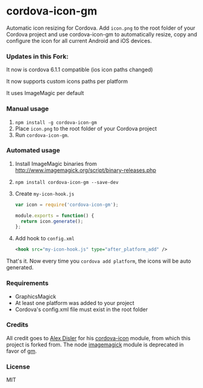 # cordova-icon-gm

Automatic icon resizing for Cordova. Add `icon.png` to the root folder of your Cordova project and use cordova-icon-gm to automatically resize, copy and configure the icon for all current Android and iOS devices.

### Updates in this Fork:
It now is cordova 6.1.1 compatible (ios icon paths changed)

It now supports custom icons paths per platform

It uses ImageMagic per default

### Manual usage
1. `npm install -g cordova-icon-gm`
2. Place `icon.png` to the root folder of your Cordova project
3. Run `cordova-icon-gm`.

### Automated usage
1. Install ImageMagic binaries from http://www.imagemagick.org/script/binary-releases.php

2. `npm install cordova-icon-gm --save-dev`

3. Create `my-icon-hook.js`
    ```javascript
    var icon = require('cordova-icon-gm');
    
    module.exports = function() {
      return icon.generate();
    };
    ```

4. Add hook to `config.xml`
    ```xml
    <hook src="my-icon-hook.js" type="after_platform_add" />
    ```

That's it. Now every time you `cordova add platform`, the icons will be auto generated.

### Requirements
- GraphicsMagick
- At least one platform was added to your project
- Cordova's config.xml file must exist in the root folder

### Credits
All credit goes to [Alex Disler](https://github.com/AlexDisler) for his [cordova-icon](https://github.com/AlexDisler/cordova-icon) module, from which this project is forked from. The node [imagemagick](https://www.npmjs.org/package/imagemagick) module is deprecated in favor of [gm](https://www.npmjs.org/package/gm).

### License

MIT
